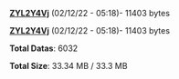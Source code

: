 [**ZYL2Y4Vj**](/data/ZYL2Y4Vj.txt) (02/12/22 - 05:18)- 11403 bytes

[**ZYL2Y4Vj**](/data/ZYL2Y4Vj.txt) (02/12/22 - 05:18)- 11403 bytes

**Total Datas**: 6032

**Total Size**: 33.34 MB / 33.3 MB
